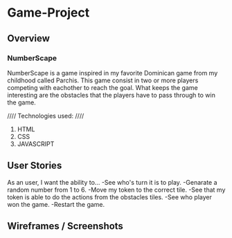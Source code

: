 # Game-Project

## Overview

### NumberScape

NumberScape is a game inspired in my favorite Dominican game from my childhood called Parchis. This game consist in two or more players competing with eachother to reach the goal. What keeps the game interesting are the obstacles that the players have to pass through to win the game.

   //// Technologies used: ////
   1. HTML
   2. CSS
   3. JAVASCRIPT

## User Stories

As an user, I want the ability to...
 -See who's turn it is to play.
 -Genarate a random number from 1 to 6.
 -Move my token to the correct tile.
 -See that my token is able to do the actions from the obstacles tiles.
 -See who player won the game.
 -Restart the game.

## Wireframes / Screenshots






